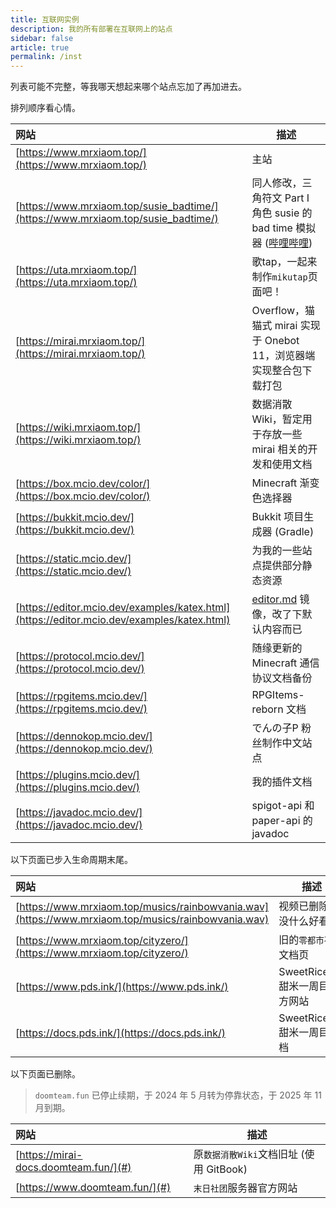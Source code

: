 ```yaml
---
title: 互联网实例
description: 我的所有部署在互联网上的站点
sidebar: false
article: true
permalink: /inst
---
```


列表可能不完整，等我哪天想起来哪个站点忘加了再加进去。

排列顺序看心情。

| 网站 | 描述 |
|:--- | ---- |
| [https://www.mrxiaom.top/](https://www.mrxiaom.top/) | 主站 |
| [https://www.mrxiaom.top/susie_badtime/](https://www.mrxiaom.top/susie_badtime/) | 同人修改，三角符文 Part I 角色 susie 的 bad time 模拟器 ([哔哩哔哩](https://www.bilibili.com/video/BV1bt411W7SV)) |
| [https://uta.mrxiaom.top/](https://uta.mrxiaom.top/) | 歌tap，一起来制作`mikutap`页面吧！ |
| [https://mirai.mrxiaom.top/](https://mirai.mrxiaom.top/) | Overflow，猫猫式 mirai 实现于 Onebot 11，浏览器端实现整合包下载打包 |
| [https://wiki.mrxiaom.top/](https://wiki.mrxiaom.top/) | 数据消散Wiki，暂定用于存放一些 mirai 相关的开发和使用文档 |
| [https://box.mcio.dev/color/](https://box.mcio.dev/color/) | Minecraft 渐变色选择器 |
| [https://bukkit.mcio.dev/](https://bukkit.mcio.dev/) | Bukkit 项目生成器 (Gradle) |
| [https://static.mcio.dev/](https://static.mcio.dev/) | 为我的一些站点提供部分静态资源 |
| [https://editor.mcio.dev/examples/katex.html](https://editor.mcio.dev/examples/katex.html) | [editor.md](https://github.com/pandao/editor.md) 镜像，改了下默认内容而已 |
| [https://protocol.mcio.dev/](https://protocol.mcio.dev/) | 随缘更新的 Minecraft 通信协议文档备份 |
| [https://rpgitems.mcio.dev/](https://rpgitems.mcio.dev/) | RPGItems-reborn 文档 |
| [https://dennokop.mcio.dev/](https://dennokop.mcio.dev/) | でんの子P 粉丝制作中文站点 |
| [https://plugins.mcio.dev/](https://plugins.mcio.dev/) | 我的插件文档 |
| [https://javadoc.mcio.dev/](https://javadoc.mcio.dev/) | spigot-api 和 paper-api 的 javadoc |

以下页面已步入生命周期末尾。

| 网站 | 描述 |
|:--- | ---- |
| [https://www.mrxiaom.top/musics/rainbowvania.wav](https://www.mrxiaom.top/musics/rainbowvania.wav) | 视频已删除，没什么好看的 |
| [https://www.mrxiaom.top/cityzero/](https://www.mrxiaom.top/cityzero/) | 旧的`零都市`社区文档页 |
| [https://www.pds.ink/](https://www.pds.ink/) | SweetRiceMC 甜米一周目官方网站 |
| [https://docs.pds.ink/](https://docs.pds.ink/) | SweetRiceMC 甜米一周目文档 |

以下页面已删除。

> `doomteam.fun` 已停止续期，于 2024 年 5 月转为停靠状态，于 2025 年 11 月到期。

| 网站 | 描述 |
|:--- | ---- |
| [https://mirai-docs.doomteam.fun/](#) | 原`数据消散Wiki`文档旧址 (使用 GitBook) |
| [https://www.doomteam.fun/](#) | `末日社团`服务器官方网站 |
